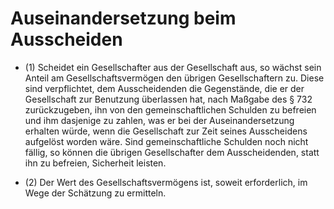 # Auseinandersetzung beim Ausscheiden

- (1) Scheidet ein Gesellschafter aus der Gesellschaft aus, so wächst sein Anteil am Gesellschaftsvermögen den übrigen Gesellschaftern zu. Diese sind verpflichtet, dem Ausscheidenden die Gegenstände, die er der Gesellschaft zur Benutzung überlassen hat, nach Maßgabe des § 732 zurückzugeben, ihn von den gemeinschaftlichen Schulden zu befreien und ihm dasjenige zu zahlen, was er bei der Auseinandersetzung erhalten würde, wenn die Gesellschaft zur Zeit seines Ausscheidens aufgelöst worden wäre. Sind gemeinschaftliche Schulden noch nicht fällig, so können die übrigen Gesellschafter dem Ausscheidenden, statt ihn zu befreien, Sicherheit leisten.

- (2) Der Wert des Gesellschaftsvermögens ist, soweit erforderlich, im Wege der Schätzung zu ermitteln.

